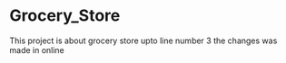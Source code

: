 # Grocery_Store
This project is about grocery store
upto line number 3 the changes was made in online
